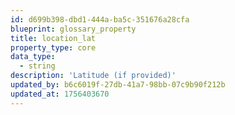 ```yaml
---
id: d699b398-dbd1-444a-ba5c-351676a28cfa
blueprint: glossary_property
title: location_lat
property_type: core
data_type:
  - string
description: 'Latitude (if provided)'
updated_by: b6c6019f-27db-41a7-98bb-07c9b90f212b
updated_at: 1756403670
---
```

